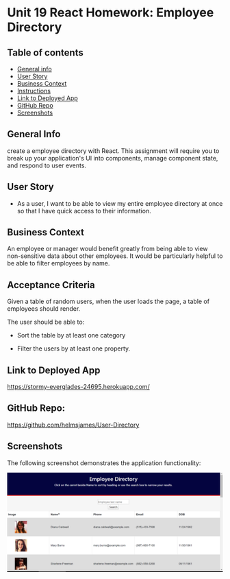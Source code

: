 # Unit 19 React Homework: Employee Directory


## Table of contents
* [General info](#general-info)  
* [User Story](#user-story)  
* [Business Context](#business-context)  
* [Instructions](#instructions)  
* [Link to Deployed App](#link-to-deployed-app)  
* [GitHub Repo](#github-repo)
* [Screenshots](#screenshots) 

## General Info
create a employee directory with React. This assignment will require you to break up your application's UI into components, manage component state, and respond to user events.

## User Story

* As a user, I want to be able to view my entire employee directory at once so that I have quick access to their information.

## Business Context

An employee or manager would benefit greatly from being able to view non-sensitive data about other employees. It would be particularly helpful to be able to filter employees by name.


## Acceptance Criteria

Given a table of random users, when the user loads the page, a table of employees should render. 

The user should be able to:

  * Sort the table by at least one category

  * Filter the users by at least one property.


## Link to Deployed App
https://stormy-everglades-24695.herokuapp.com/

## GitHub Repo:
 https://github.com/helmsjames/User-Directory 

## Screenshots
  The following screenshot demonstrates the application functionality:

![Employee Directory demo](./assets/Screenshot.png)
  